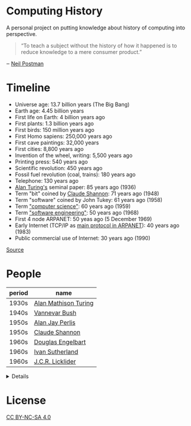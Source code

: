 # Computing History

A personal project on putting knowledge about history of computing into perspective.

> “To teach a subject without the history of how it happened is to reduce
> knowledge to a mere consumer product.”

‒ [Neil Postman](https://en.wikipedia.org/wiki/Neil_Postman)

# Timeline

 - Universe age: 13.7 billion years (The Big Bang)
 - Earth age: 4.45 billion years
 - First life on Earth: 4 billion years ago
 - First plants: 1.3 billion years ago
 - First birds: 150 million years ago
 - First Homo sapiens: 250,000 years ago
 - First cave paintings: 32,000 years
 - First cities: 8,800 years ago
 - Invention of the wheel, writing: 5,500 years ago
 - Printing press: 540 years ago
 - Scientific revolution: 450 years ago
 - Fossil fuel revolution (coal, trains): 180 years ago
 - Telephone: 130 years ago
 - [Alan Turing's](people/alan-turing.md) seminal paper: 85 years ago (1936)
 - Term "bit" coined by [Claude Shannon](people/claude-shannon.md): 71 years ago (1948)
 - Term "software" coined by John Tukey: 61 years ago (1958)
 - Term ["computer science"](http://archive.fo/JrSwK): 60 years ago (1959)
 - Term ["software engineering"](http://archive.is/UtWMo): 50 years ago (1968)
 - First 4 node ARPANET: 50 yeas ago (5 December 1969)
 - Early Internet (TCP/IP as [main protocol in ARPANET](https://en.wikipedia.org/wiki/ARPANET#Software_and_protocols)): 40 years ago (1983)
 - Public commercial use of Internet: 30 years ago (1990)

[Source](http://math.ucr.edu/home/baez/timeline.html)

# People

 period    | name
---------- | --------------
 1930s     | [Alan Mathison Turing](people/alan-turing.md)
 1940s     | [Vannevar Bush](people/vannevar-bush.md)
 1950s     | [Alan Jay Perlis](people/alan-perlis.md)
 1950s     | [Claude Shannon](people/claude-shannon.md)
 1960s     | [Douglas Engelbart](people/douglas-engelbart.md)
 1960s     | [Ivan Sutherland](people/ivan-sutherland.md)
 1960s     | [J.C.R. Licklider](people/jcr-licklider.md)

<details>

To update README and table above.
`$ go run gen-readme.go people/*.md > README.md`
</details>


# License

[CC BY-NC-SA 4.0](./LICENSE)
